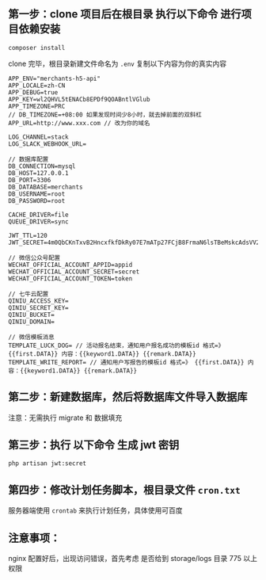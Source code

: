 ## 第一步：clone 项目后在根目录 执行以下命令 进行项目依赖安装

```
composer install
```
clone 完毕，根目录新建文件命名为 ```.env``` 复制以下内容为你的真实内容
```
APP_ENV="merchants-h5-api"
APP_LOCALE=zh-CN
APP_DEBUG=true
APP_KEY=wl2QHVL5tENACb8EPDf9QOABntlVGlub
APP_TIMEZONE=PRC
// DB_TIMEZONE=+08:00 如果发现时间少8小时，就去掉前面的双斜杠
APP_URL=http://www.xxx.com // 改为你的域名

LOG_CHANNEL=stack
LOG_SLACK_WEBHOOK_URL=

// 数据库配置
DB_CONNECTION=mysql
DB_HOST=127.0.0.1
DB_PORT=3306
DB_DATABASE=merchants
DB_USERNAME=root
DB_PASSWORD=root

CACHE_DRIVER=file
QUEUE_DRIVER=sync

JWT_TTL=120
JWT_SECRET=4m0QbCKnTxvB2HncxfkfDkRy07E7mATp27FCjB8FrmaN6lsTBeMskcAdsVV2UJV7

// 微信公众号配置
WECHAT_OFFICIAL_ACCOUNT_APPID=appid
WECHAT_OFFICIAL_ACCOUNT_SECRET=secret
WECHAT_OFFICIAL_ACCOUNT_TOKEN=token

// 七牛云配置
QINIU_ACCESS_KEY=
QINIU_SECRET_KEY=
QINIU_BUCKET=
QINIU_DOMAIN=

// 微信模板消息
TEMPLATE_LUCK_DOG= // 活动报名结束，通知用户报名成功的模板id 格式=》 {{first.DATA}} 内容：{{keyword1.DATA}} {{remark.DATA}}
TEMPLATE_WRITE_REPORT= // 通知用户写报告的模板id 格式=》 {{first.DATA}} 内容：{{keyword1.DATA}} {{remark.DATA}}

```

## 第二步：新建数据库，然后将数据库文件导入数据库

注意：无需执行 migrate 和 数据填充

## 第三步：执行 以下命令 生成 jwt 密钥

```php artisan jwt:secret```

## 第四步：修改计划任务脚本，根目录文件 ```cron.txt```
服务器端使用 ```crontab``` 来执行计划任务，具体使用可百度

## 注意事项：
nginx 配置好后，出现访问错误，首先考虑 是否给到 storage/logs 目录 775 以上权限


